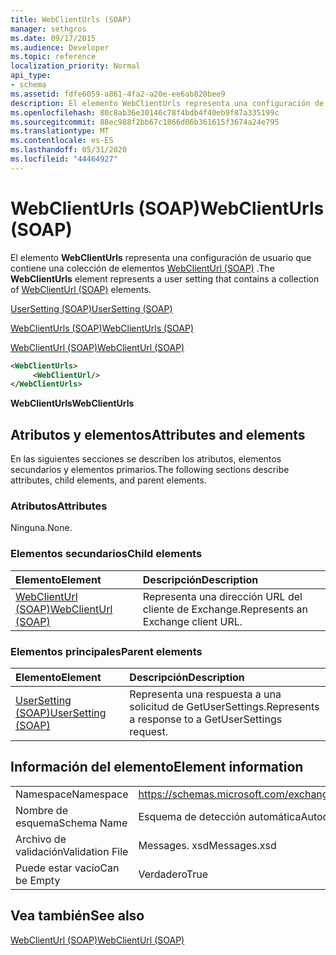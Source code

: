 ```yaml
---
title: WebClientUrls (SOAP)
manager: sethgros
ms.date: 09/17/2015
ms.audience: Developer
ms.topic: reference
localization_priority: Normal
api_type:
- schema
ms.assetid: fdfe6059-a861-4fa2-a20e-ee6ab820bee9
description: El elemento WebClientUrls representa una configuración de usuario que contiene una colección de elementos WebClientUrl (SOAP).
ms.openlocfilehash: 80c8ab36e30146c78f4bdb4f40eb9f87a335199c
ms.sourcegitcommit: 88ec988f2bb67c1866d06b361615f3674a24e795
ms.translationtype: MT
ms.contentlocale: es-ES
ms.lasthandoff: 05/31/2020
ms.locfileid: "44464927"
---
```

# <a name="webclienturls-soap"></a><span data-ttu-id="86ef8-103">WebClientUrls (SOAP)</span><span class="sxs-lookup"><span data-stu-id="86ef8-103">WebClientUrls (SOAP)</span></span>

<span data-ttu-id="86ef8-104">El elemento **WebClientUrls** representa una configuración de usuario que contiene una colección de elementos [WebClientUrl (SOAP)](webclienturl-soap.md) .</span><span class="sxs-lookup"><span data-stu-id="86ef8-104">The **WebClientUrls** element represents a user setting that contains a collection of [WebClientUrl (SOAP)](webclienturl-soap.md) elements.</span></span> 
  
[<span data-ttu-id="86ef8-105">UserSetting (SOAP)</span><span class="sxs-lookup"><span data-stu-id="86ef8-105">UserSetting (SOAP)</span></span>](usersetting-soap.md)
  
[<span data-ttu-id="86ef8-106">WebClientUrls (SOAP)</span><span class="sxs-lookup"><span data-stu-id="86ef8-106">WebClientUrls (SOAP)</span></span>](webclienturls-soap.md)
  
[<span data-ttu-id="86ef8-107">WebClientUrl (SOAP)</span><span class="sxs-lookup"><span data-stu-id="86ef8-107">WebClientUrl (SOAP)</span></span>](webclienturl-soap.md)
  
```XML
<WebClientUrls>
     <WebClientUrl/>
</WebClientUrls>

```

 <span data-ttu-id="86ef8-108">**WebClientUrls**</span><span class="sxs-lookup"><span data-stu-id="86ef8-108">**WebClientUrls**</span></span>
## <a name="attributes-and-elements"></a><span data-ttu-id="86ef8-109">Atributos y elementos</span><span class="sxs-lookup"><span data-stu-id="86ef8-109">Attributes and elements</span></span>

<span data-ttu-id="86ef8-110">En las siguientes secciones se describen los atributos, elementos secundarios y elementos primarios.</span><span class="sxs-lookup"><span data-stu-id="86ef8-110">The following sections describe attributes, child elements, and parent elements.</span></span>
  
### <a name="attributes"></a><span data-ttu-id="86ef8-111">Atributos</span><span class="sxs-lookup"><span data-stu-id="86ef8-111">Attributes</span></span>

<span data-ttu-id="86ef8-112">Ninguna.</span><span class="sxs-lookup"><span data-stu-id="86ef8-112">None.</span></span>
  
### <a name="child-elements"></a><span data-ttu-id="86ef8-113">Elementos secundarios</span><span class="sxs-lookup"><span data-stu-id="86ef8-113">Child elements</span></span>

|<span data-ttu-id="86ef8-114">**Elemento**</span><span class="sxs-lookup"><span data-stu-id="86ef8-114">**Element**</span></span>|<span data-ttu-id="86ef8-115">**Descripción**</span><span class="sxs-lookup"><span data-stu-id="86ef8-115">**Description**</span></span>|
|:-----|:-----|
|[<span data-ttu-id="86ef8-116">WebClientUrl (SOAP)</span><span class="sxs-lookup"><span data-stu-id="86ef8-116">WebClientUrl (SOAP)</span></span>](webclienturl-soap.md) <br/> |<span data-ttu-id="86ef8-117">Representa una dirección URL del cliente de Exchange.</span><span class="sxs-lookup"><span data-stu-id="86ef8-117">Represents an Exchange client URL.</span></span>  <br/> |
   
### <a name="parent-elements"></a><span data-ttu-id="86ef8-118">Elementos principales</span><span class="sxs-lookup"><span data-stu-id="86ef8-118">Parent elements</span></span>

|<span data-ttu-id="86ef8-119">**Elemento**</span><span class="sxs-lookup"><span data-stu-id="86ef8-119">**Element**</span></span>|<span data-ttu-id="86ef8-120">**Descripción**</span><span class="sxs-lookup"><span data-stu-id="86ef8-120">**Description**</span></span>|
|:-----|:-----|
|[<span data-ttu-id="86ef8-121">UserSetting (SOAP)</span><span class="sxs-lookup"><span data-stu-id="86ef8-121">UserSetting (SOAP)</span></span>](usersetting-soap.md) <br/> |<span data-ttu-id="86ef8-122">Representa una respuesta a una solicitud de GetUserSettings.</span><span class="sxs-lookup"><span data-stu-id="86ef8-122">Represents a response to a GetUserSettings request.</span></span>  <br/> |
   
## <a name="element-information"></a><span data-ttu-id="86ef8-123">Información del elemento</span><span class="sxs-lookup"><span data-stu-id="86ef8-123">Element information</span></span>

|||
|:-----|:-----|
|<span data-ttu-id="86ef8-124">Namespace</span><span class="sxs-lookup"><span data-stu-id="86ef8-124">Namespace</span></span>  <br/> |https://schemas.microsoft.com/exchange/2010/Autodiscover  <br/> |
|<span data-ttu-id="86ef8-125">Nombre de esquema</span><span class="sxs-lookup"><span data-stu-id="86ef8-125">Schema Name</span></span>  <br/> |<span data-ttu-id="86ef8-126">Esquema de detección automática</span><span class="sxs-lookup"><span data-stu-id="86ef8-126">Autodiscover schema</span></span>  <br/> |
|<span data-ttu-id="86ef8-127">Archivo de validación</span><span class="sxs-lookup"><span data-stu-id="86ef8-127">Validation File</span></span>  <br/> |<span data-ttu-id="86ef8-128">Messages. xsd</span><span class="sxs-lookup"><span data-stu-id="86ef8-128">Messages.xsd</span></span>  <br/> |
|<span data-ttu-id="86ef8-129">Puede estar vacío</span><span class="sxs-lookup"><span data-stu-id="86ef8-129">Can be Empty</span></span>  <br/> |<span data-ttu-id="86ef8-130">Verdadero</span><span class="sxs-lookup"><span data-stu-id="86ef8-130">True</span></span>  <br/> |
   
## <a name="see-also"></a><span data-ttu-id="86ef8-131">Vea también</span><span class="sxs-lookup"><span data-stu-id="86ef8-131">See also</span></span>



[<span data-ttu-id="86ef8-132">WebClientUrl (SOAP)</span><span class="sxs-lookup"><span data-stu-id="86ef8-132">WebClientUrl (SOAP)</span></span>](webclienturl-soap.md)

